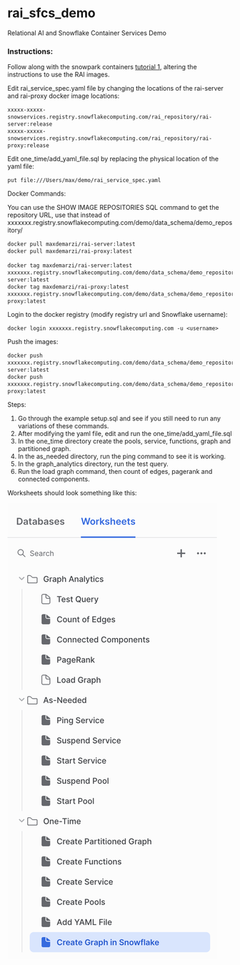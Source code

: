 # rai_sfcs_demo
Relational AI and Snowflake Container Services Demo


### Instructions:


Follow along with the snowpark containers [tutorial 1](https://docs.snowflake.com/en/LIMITEDACCESS/snowpark-containers/tutorials/tutorial-1), altering the instructions to use the RAI images.


Edit rai_service_spec.yaml file by changing the locations of the rai-server and rai-proxy docker image locations:

	xxxxx-xxxxx-snowservices.registry.snowflakecomputing.com/rai_repository/rai-server:release
	xxxxx-xxxxx-snowservices.registry.snowflakecomputing.com/rai_repository/rai-proxy:release
	
Edit one_time/add_yaml_file.sql by replacing the physical location of the yaml file:

	put file:///Users/max/demo/rai_service_spec.yaml 
	
	
Docker Commands:

You can use the SHOW IMAGE REPOSITORIES SQL command to get the repository URL, use that instead of xxxxxxx.registry.snowflakecomputing.com/demo/data_schema/demo_repository/

	docker pull maxdemarzi/rai-server:latest
	docker pull maxdemarzi/rai-proxy:latest 

	docker tag maxdemarzi/rai-server:latest xxxxxxx.registry.snowflakecomputing.com/demo/data_schema/demo_repository/rai-server:latest
	docker tag maxdemarzi/rai-proxy:latest xxxxxxx.registry.snowflakecomputing.com/demo/data_schema/demo_repository/rai-proxy:latest

Login to the docker registry (modify registry url and Snowflake username):

	docker login xxxxxxx.registry.snowflakecomputing.com -u <username>

Push the images:

	docker push xxxxxxx.registry.snowflakecomputing.com/demo/data_schema/demo_repository/rai-server:latest
	docker push xxxxxxx.registry.snowflakecomputing.com/demo/data_schema/demo_repository/rai-proxy:latest
			

Steps:

1. Go through the example setup.sql and see if you still need to run any variations of these commands.
2. After modifying the yaml file, edit and run the one_time/add_yaml_file.sql
3. In the one_time directory create the pools, service, functions, graph and partitioned graph.
4. In the as_needed directory, run the ping command to see it is working.
5. In the graph_analytics directory, run the test query.
6. Run the load graph command, then count of edges, pagerank and connected components.

Worksheets should look something like this:

![Snowflake Worksheets](worksheets.png)